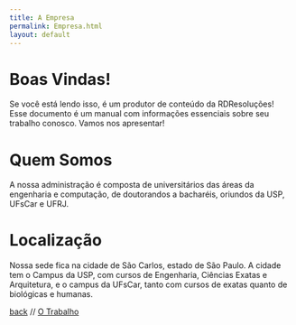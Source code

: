 ```yaml
---
title: A Empresa
permalink: Empresa.html
layout: default
---
```


# Boas Vindas!

Se você está lendo isso, é um produtor de conteúdo da RDResoluções! Esse documento é um manual com informações essenciais sobre seu trabalho conosco. Vamos nos apresentar!

# Quem Somos

A nossa administração é composta de universitários das áreas da engenharia e computação, de doutorandos a bacharéis, oriundos da USP, UFsCar e UFRJ.

# Localização

Nossa sede fica na cidade de São Carlos, estado de São Paulo. A cidade tem o Campus da USP, com cursos de Engenharia, Ciências Exatas e Arquitetura, e o campus da UFsCar, tanto com cursos de exatas quanto de biológicas e humanas.


[back](./)                                                          // [O Trabalho](./trabalho.html)